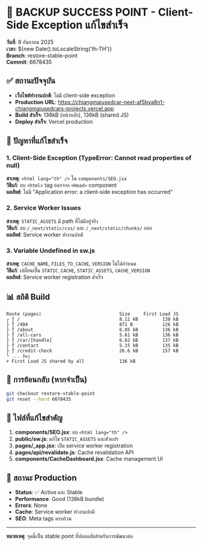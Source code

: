 # 🎉 BACKUP SUCCESS POINT - Client-Side Exception แก้ไขสำเร็จ

**วันที่**: 9 กันยายน 2025  
**เวลา**: ${new Date().toLocaleString('th-TH')}  
**Branch**: restore-stable-point  
**Commit**: 6678435

## ✅ สถานะปัจจุบัน
- **เว็บไซต์ทำงานปกติ**: ไม่มี client-side exception
- **Production URL**: https://chiangmaiusedcar-next-af5bya8n1-chiangmaiusedcars-projects.vercel.app
- **Build สำเร็จ**: 138kB (หน้าหลัก), 136kB (shared JS)
- **Deploy สำเร็จ**: Vercel production

## 🔧 ปัญหาที่แก้ไขสำเร็จ

### 1. Client-Side Exception (TypeError: Cannot read properties of null)
**สาเหตุ**: `<html lang="th" />` ใน `components/SEO.jsx`  
**วิธีแก้**: ลบ `<html>` tag ออกจาก `<Head>` component  
**ผลลัพธ์**: ไม่มี "Application error: a client-side exception has occurred"

### 2. Service Worker Issues
**สาเหตุ**: `STATIC_ASSETS` มี path ที่ไม่มีอยู่จริง  
**วิธีแก้**: ลบ `/_next/static/css/` และ `/_next/static/chunks/` ออก  
**ผลลัพธ์**: Service worker ทำงานปกติ

### 3. Variable Undefined in sw.js
**สาเหตุ**: `CACHE_NAME`, `FILES_TO_CACHE`, `VERSION` ไม่ได้กำหนด  
**วิธีแก้**: เปลี่ยนเป็น `STATIC_CACHE`, `STATIC_ASSETS`, `CACHE_VERSION`  
**ผลลัพธ์**: Service worker registration สำเร็จ

## 📊 สถิติ Build
```
Route (pages)                             Size     First Load JS
┌ ƒ /                                     8.11 kB         138 kB
├ ƒ /404                                  871 B           126 kB
├ ƒ /about                                6.05 kB         136 kB
├ ƒ /all-cars                             5.61 kB         136 kB
├ ƒ /car/[handle]                         6.62 kB         137 kB
├ ƒ /contact                              5.15 kB         135 kB
├ ƒ /credit-check                         26.6 kB         157 kB
└ ... อื่นๆ
+ First Load JS shared by all             136 kB
```

## 🔄 การย้อนกลับ (หากจำเป็น)
```bash
git checkout restore-stable-point
git reset --hard 6678435
```

## 📝 ไฟล์ที่แก้ไขสำคัญ
1. **components/SEO.jsx**: ลบ `<html lang="th" />` 
2. **public/sw.js**: แก้ไข `STATIC_ASSETS` และตัวแปร
3. **pages/_app.jsx**: เปิด service worker registration
4. **pages/api/revalidate.js**: Cache revalidation API
5. **components/CacheDashboard.jsx**: Cache management UI

## 🚀 สถานะ Production
- **Status**: ✅ Active และ Stable
- **Performance**: Good (138kB bundle)
- **Errors**: None
- **Cache**: Service worker ทำงานปกติ
- **SEO**: Meta tags ครบถ้วน

---
**หมายเหตุ**: จุดนี้เป็น stable point ที่ปลอดภัยสำหรับการพัฒนาต่อ
